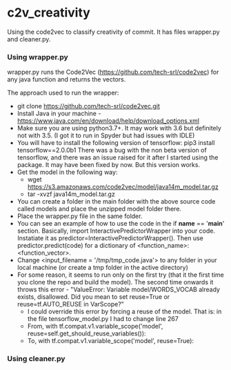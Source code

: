 # c2v_creativity
Using the code2vec to classify creativity of commit. It has files wrapper.py and cleaner.py.

### Using wrapper.py
wrapper.py runs the Code2Vec (https://github.com/tech-srl/code2vec) for any java function and returns the vectors.  

The approach used to run the wrapper: 
- git clone https://github.com/tech-srl/code2vec.git
- Install Java in your machine - https://www.java.com/en/download/help/download_options.xml
- Make sure you are using python3.7+. It may work with 3.6 but definitely not with 3.5. (I got it to run in Spyder but had issues with IDLE)
- You will have to install the following version of tensorflow: pip3 install tensorflow==2.0.0b1 There was a bug with the non beta version of tensorflow, and there was an issue raised for it after I started using the package. It may have been fixed by now. But this version works.
- Get the model in the following way:
  - wget https://s3.amazonaws.com/code2vec/model/java14m_model.tar.gz         
  - tar -xvzf java14m_model.tar.gz
- You can create a folder in the main folder with the above source code called models and place the unzipped model folder there.
- Place the wrapper.py file in the same folder.
- You can see an example of how to use the code in the if __name__ == '__main__' section. Basically, import InteractivePredictorWrapper into your code. Instatiate it as predictor=InteractivePredictorWrapper(). Then use predictor.predict(code) for a dictionary of <function_name>: <function_vector>.
- Change <input_filename = '/tmp/tmp_code.java'> to any folder in your local machine (or create a tmp folder in the active directory)
- For some reason, it seems to run only on the first try (that it the first time  you clone the repo and build the model). The second time onwards it throws this error  - "ValueError:  Variable model/WORDS_VOCAB already exists, disallowed. Did you mean to set reuse=True or reuse=tf.AUTO_REUSE in VarScope?"
  - I could override this error by forcing a reuse of the model. That is: in the file tensorflow_model.py I had to change line 267 
  -   From, 
            with tf.compat.v1.variable_scope('model', reuse=self.get_should_reuse_variables()):
  - To,
           with tf.compat.v1.variable_scope('model', reuse=True):

### Using cleaner.py



